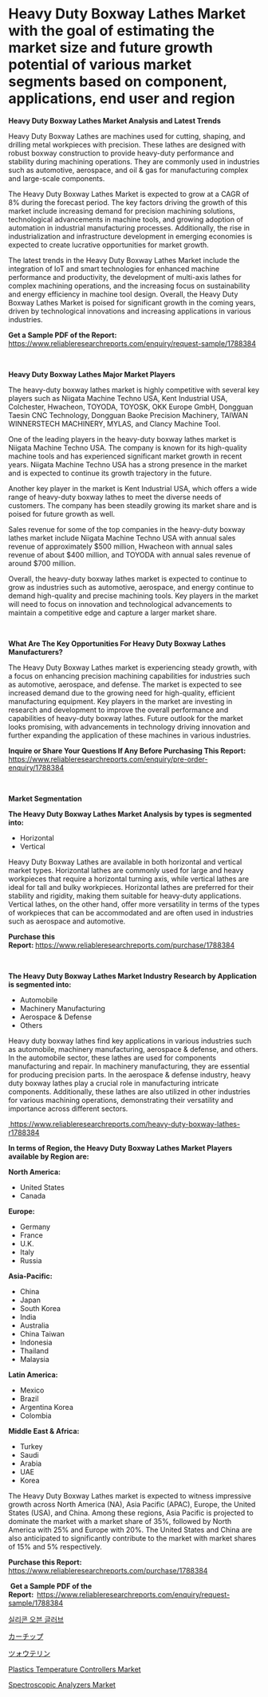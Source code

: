 <p><h1>Heavy Duty Boxway Lathes Market with the goal of estimating the market size and future growth potential of various market segments based on component, applications, end user and region</h1></p><p><strong>Heavy Duty Boxway Lathes Market Analysis and Latest Trends</strong></p>
<p><p>Heavy Duty Boxway Lathes are machines used for cutting, shaping, and drilling metal workpieces with precision. These lathes are designed with robust boxway construction to provide heavy-duty performance and stability during machining operations. They are commonly used in industries such as automotive, aerospace, and oil & gas for manufacturing complex and large-scale components.</p><p>The Heavy Duty Boxway Lathes Market is expected to grow at a CAGR of 8% during the forecast period. The key factors driving the growth of this market include increasing demand for precision machining solutions, technological advancements in machine tools, and growing adoption of automation in industrial manufacturing processes. Additionally, the rise in industrialization and infrastructure development in emerging economies is expected to create lucrative opportunities for market growth.</p><p>The latest trends in the Heavy Duty Boxway Lathes Market include the integration of IoT and smart technologies for enhanced machine performance and productivity, the development of multi-axis lathes for complex machining operations, and the increasing focus on sustainability and energy efficiency in machine tool design. Overall, the Heavy Duty Boxway Lathes Market is poised for significant growth in the coming years, driven by technological innovations and increasing applications in various industries.</p></p>
<p><strong>Get a Sample PDF of the Report:&nbsp;</strong> <a href="https://www.reliableresearchreports.com/enquiry/request-sample/1788384">https://www.reliableresearchreports.com/enquiry/request-sample/1788384</a></p>
<p>&nbsp;</p>
<p><strong>Heavy Duty Boxway Lathes Major Market Players</strong></p>
<p><p>The heavy-duty boxway lathes market is highly competitive with several key players such as Niigata Machine Techno USA, Kent Industrial USA, Colchester, Hwacheon, TOYODA, TOYOSK, OKK Europe GmbH, Dongguan Taesin CNC Technology, Dongguan Baoke Precision Machinery, TAIWAN WINNERSTECH MACHINERY, MYLAS, and Clancy Machine Tool.</p><p>One of the leading players in the heavy-duty boxway lathes market is Niigata Machine Techno USA. The company is known for its high-quality machine tools and has experienced significant market growth in recent years. Niigata Machine Techno USA has a strong presence in the market and is expected to continue its growth trajectory in the future.</p><p>Another key player in the market is Kent Industrial USA, which offers a wide range of heavy-duty boxway lathes to meet the diverse needs of customers. The company has been steadily growing its market share and is poised for future growth as well.</p><p>Sales revenue for some of the top companies in the heavy-duty boxway lathes market include Niigata Machine Techno USA with annual sales revenue of approximately $500 million, Hwacheon with annual sales revenue of about $400 million, and TOYODA with annual sales revenue of around $700 million.</p><p>Overall, the heavy-duty boxway lathes market is expected to continue to grow as industries such as automotive, aerospace, and energy continue to demand high-quality and precise machining tools. Key players in the market will need to focus on innovation and technological advancements to maintain a competitive edge and capture a larger market share.</p></p>
<p>&nbsp;</p>
<p><strong>What Are The Key Opportunities For Heavy Duty Boxway Lathes Manufacturers?</strong></p>
<p><p>The Heavy Duty Boxway Lathes market is experiencing steady growth, with a focus on enhancing precision machining capabilities for industries such as automotive, aerospace, and defense. The market is expected to see increased demand due to the growing need for high-quality, efficient manufacturing equipment. Key players in the market are investing in research and development to improve the overall performance and capabilities of heavy-duty boxway lathes. Future outlook for the market looks promising, with advancements in technology driving innovation and further expanding the application of these machines in various industries.</p></p>
<p><strong>Inquire or Share Your Questions If Any Before Purchasing This Report:</strong> <a href="https://www.reliableresearchreports.com/enquiry/pre-order-enquiry/1788384">https://www.reliableresearchreports.com/enquiry/pre-order-enquiry/1788384</a></p>
<p>&nbsp;</p>
<p><strong>Market Segmentation</strong></p>
<p><strong>The Heavy Duty Boxway Lathes Market Analysis by types is segmented into:</strong></p>
<p><ul><li>Horizontal</li><li>Vertical</li></ul></p>
<p><p>Heavy Duty Boxway Lathes are available in both horizontal and vertical market types. Horizontal lathes are commonly used for large and heavy workpieces that require a horizontal turning axis, while vertical lathes are ideal for tall and bulky workpieces. Horizontal lathes are preferred for their stability and rigidity, making them suitable for heavy-duty applications. Vertical lathes, on the other hand, offer more versatility in terms of the types of workpieces that can be accommodated and are often used in industries such as aerospace and automotive.</p></p>
<p><strong>Purchase this Report:&nbsp;</strong><a href="https://www.reliableresearchreports.com/purchase/1788384">https://www.reliableresearchreports.com/purchase/1788384</a></p>
<p>&nbsp;</p>
<p><strong>The Heavy Duty Boxway Lathes Market Industry Research by Application is segmented into:</strong></p>
<p><ul><li>Automobile</li><li>Machinery Manufacturing</li><li>Aerospace & Defense</li><li>Others</li></ul></p>
<p><p>Heavy duty boxway lathes find key applications in various industries such as automobile, machinery manufacturing, aerospace & defense, and others. In the automobile sector, these lathes are used for components manufacturing and repair. In machinery manufacturing, they are essential for producing precision parts. In the aerospace & defense industry, heavy duty boxway lathes play a crucial role in manufacturing intricate components. Additionally, these lathes are also utilized in other industries for various machining operations, demonstrating their versatility and importance across different sectors.</p></p>
<p><a href="https://www.reliableresearchreports.com/heavy-duty-boxway-lathes-r1788384">&nbsp;https://www.reliableresearchreports.com/heavy-duty-boxway-lathes-r1788384</a></p>
<p><strong>In terms of Region, the Heavy Duty Boxway Lathes Market Players available by Region are:</strong></p>
<p>
    <p> <strong> North America: </strong>
        <ul>
            <li>United States</li>
            <li>Canada</li>
        </ul>
        </p> 
    <p> <strong> Europe: </strong>
        <ul>
            <li>Germany</li>
            <li>France</li>
            <li>U.K.</li>
            <li>Italy</li>
            <li>Russia</li>
        </ul>
        </p> 
    <p> <strong> Asia-Pacific: </strong>
        <ul>
            <li>China</li>
            <li>Japan</li>
            <li>South Korea</li>
            <li>India</li>
            <li>Australia</li>
            <li>China Taiwan</li>
            <li>Indonesia</li>
            <li>Thailand</li>
            <li>Malaysia</li>
        </ul>
        </p> 
    <p> <strong> Latin America: </strong>
        <ul>
            <li>Mexico</li>
            <li>Brazil</li>
            <li>Argentina Korea</li>
            <li>Colombia</li>
        </ul>
        </p> 
    <p> <strong> Middle East & Africa: </strong>
        <ul>
            <li>Turkey</li>
            <li>Saudi</li>
            <li>Arabia</li>
            <li>UAE</li>
            <li>Korea</li>
        </ul>
    </p>
    </p>
<p><p>The Heavy Duty Boxway Lathes market is expected to witness impressive growth across North America (NA), Asia Pacific (APAC), Europe, the United States (USA), and China. Among these regions, Asia Pacific is projected to dominate the market with a market share of 35%, followed by North America with 25% and Europe with 20%. The United States and China are also anticipated to significantly contribute to the market with market shares of 15% and 5% respectively.</p></p>
<p><strong>Purchase this Report: </strong><a href="https://www.reliableresearchreports.com/purchase/1788384">https://www.reliableresearchreports.com/purchase/1788384</a></p>
<p>&nbsp;<strong>Get a Sample PDF of the Report:&nbsp;&nbsp;</strong><a href="https://www.reliableresearchreports.com/enquiry/request-sample/1788384">https://www.reliableresearchreports.com/enquiry/request-sample/1788384</a></p>
<p><strong></strong></p>
<p><p><a href="https://github.com/TrevorKruvalis5678/Market-Research-Report-List-1/blob/main/289184838155.md">실리콘 오븐 글러브</a></p><p><a href="https://github.com/dzy793153605/Market-Research-Report-List-1/blob/main/618522340651.md">カーチップ</a></p><p><a href="https://github.com/EthanMorar2011/Market-Research-Report-List-1/blob/main/218638540653.md">ツォウテリン</a></p><p><a href="https://github.com/mbisetmhermsr/Market-Research-Report-List-2/blob/main/plastics-temperature-controllers-market.md">Plastics Temperature Controllers Market</a></p><p><a href="https://github.com/zjyglelu/Market-Research-Report-List-2/blob/main/spectroscopic-analyzers-market.md">Spectroscopic Analyzers Market</a></p></p>